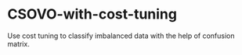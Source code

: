 # CSOVO-with-cost-tuning
Use cost tuning to classify imbalanced data with the help of confusion matrix.
